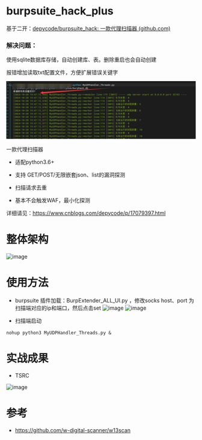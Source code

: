 # burpsuite_hack_plus

基于二开：[depycode/burpsuite_hack: 一款代理扫描器 (github.com)](https://github.com/depycode/burpsuite_hack) 

### 解决问题：

使用sqlite数据库存储，自动创建库、表。删除重启也会自动创建

报错增加读取txt配置文件，方便扩展错误关键字

![image-20241020194738247](https://github.com/userbalck/burpsuite_hack_plus/blob/main/assets/image-20241020194738247.png)


一款代理扫描器

- 适配python3.6+ 

- 支持 GET/POST/无限嵌套json、list的漏洞探测

- 扫描请求去重

- 基本不会触发WAF，最小化探测

详细请见：https://www.cnblogs.com/depycode/p/17079397.html
# 整体架构
![image](https://github.com/depycode/burpsuite_hack/blob/master/p2.png)

# 使用方法
- burpsuite 插件加载：BurpExtender_ALL_UI.py ，修改socks host、port 为扫描端对应的ip和端口，然后点击set
![image](https://github.com/depycode/burpsuite_hack/blob/master/p1.png)
![image](https://github.com/depycode/burpsuite_hack/blob/master/p4.png)

- 扫描端启动
```
nohup python3 MyUDPHandler_Threads.py &
```

# 实战成果
- TSRC

![image](https://github.com/depycode/burpsuite_hack/blob/master/p3.png)

# 参考
- https://github.com/w-digital-scanner/w13scan
